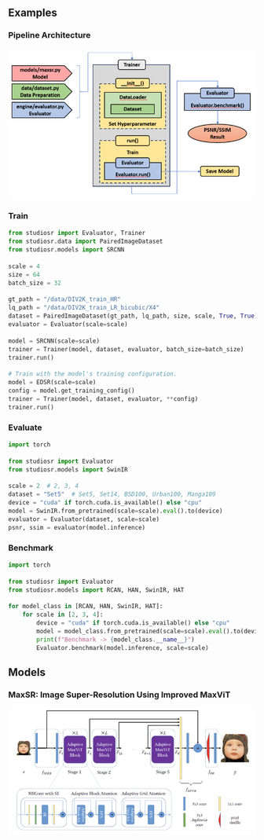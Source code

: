 ## Examples

### Pipeline Architecture
<p align="center">
  <img width="800" src="../assets/Pipeline_arch.png">
</p>

### Train
```python
from studiosr import Evaluator, Trainer
from studiosr.data import PairedImageDataset
from studiosr.models import SRCNN

scale = 4
size = 64
batch_size = 32

gt_path = "/data/DIV2K_train_HR"
lq_path = "/data/DIV2K_train_LR_bicubic/X4"
dataset = PairedImageDataset(gt_path, lq_path, size, scale, True, True)
evaluator = Evaluator(scale=scale)

model = SRCNN(scale=scale)
trainer = Trainer(model, dataset, evaluator, batch_size=batch_size)
trainer.run()

# Train with the model's training configuration.
model = EDSR(scale=scale)
config = model.get_training_config()
trainer = Trainer(model, dataset, evaluator, **config)
trainer.run()
```

### Evaluate
```python
import torch

from studiosr import Evaluator
from studiosr.models import SwinIR

scale = 2  # 2, 3, 4
dataset = "Set5"  # Set5, Set14, BSD100, Urban100, Manga109
device = "cuda" if torch.cuda.is_available() else "cpu"
model = SwinIR.from_pretrained(scale=scale).eval().to(device)
evaluator = Evaluator(dataset, scale=scale)
psnr, ssim = evaluator(model.inference)
```

### Benchmark
```python
import torch

from studiosr import Evaluator
from studiosr.models import RCAN, HAN, SwinIR, HAT

for model_class in [RCAN, HAN, SwinIR, HAT]:
    for scale in [2, 3, 4]:
        device = "cuda" if torch.cuda.is_available() else "cpu"
        model = model_class.from_pretrained(scale=scale).eval().to(device)
        print(f"Benchmark -> {model_class.__name__}")
        Evaluator.benchmark(model.inference, scale=scale)
```

## Models

### MaxSR: Image Super-Resolution Using Improved MaxViT
<p align="center">
  <img width="800" src="../assets/MaxSR_arch.png">
</p>
